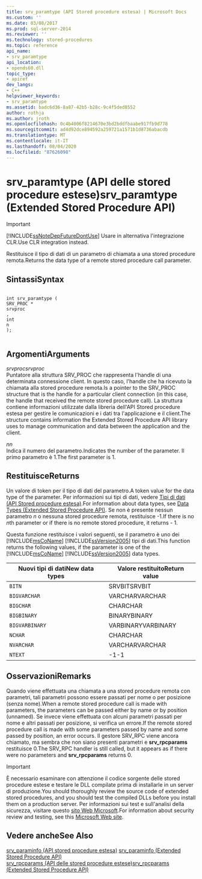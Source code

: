 ```yaml
---
title: srv_paramtype (API Stored procedure estesa) | Microsoft Docs
ms.custom: ''
ms.date: 03/08/2017
ms.prod: sql-server-2014
ms.reviewer: ''
ms.technology: stored-procedures
ms.topic: reference
api_name:
- srv_paramtype
api_location:
- opends60.dll
topic_type:
- apiref
dev_langs:
- C++
helpviewer_keywords:
- srv_paramtype
ms.assetid: badc6d36-8a87-42b5-b28c-9c4f5ded8552
author: rothja
ms.author: jroth
ms.openlocfilehash: 0c4b4006f8214670e3bd2bddfbaabe917fb9d778
ms.sourcegitcommit: ad4d92dce894592a259721a1571b1d8736abacdb
ms.translationtype: MT
ms.contentlocale: it-IT
ms.lasthandoff: 08/04/2020
ms.locfileid: "87626098"
---
```

# <a name="srv_paramtype-extended-stored-procedure-api"></a><span data-ttu-id="704cc-102">srv_paramtype (API delle stored procedure estese)</span><span class="sxs-lookup"><span data-stu-id="704cc-102">srv_paramtype (Extended Stored Procedure API)</span></span>
    
> [!IMPORTANT]  
>  [!INCLUDE[ssNoteDepFutureDontUse](../../includes/ssnotedepfuturedontuse-md.md)] <span data-ttu-id="704cc-103">Usare in alternativa l'integrazione CLR.</span><span class="sxs-lookup"><span data-stu-id="704cc-103">Use CLR integration instead.</span></span>  
  
 <span data-ttu-id="704cc-104">Restituisce il tipo di dati di un parametro di chiamata a una stored procedure remota.</span><span class="sxs-lookup"><span data-stu-id="704cc-104">Returns the data type of a remote stored procedure call parameter.</span></span>  
  
## <a name="syntax"></a><span data-ttu-id="704cc-105">Sintassi</span><span class="sxs-lookup"><span data-stu-id="704cc-105">Syntax</span></span>  
  
```  
  
int srv_paramtype (  
SRV_PROC *  
srvproc  
,  
int  
n   
);  
  
```  
  
## <a name="arguments"></a><span data-ttu-id="704cc-106">Argomenti</span><span class="sxs-lookup"><span data-stu-id="704cc-106">Arguments</span></span>  
 <span data-ttu-id="704cc-107">*srvproc*</span><span class="sxs-lookup"><span data-stu-id="704cc-107">*srvproc*</span></span>  
 <span data-ttu-id="704cc-108">Puntatore alla struttura SRV_PROC che rappresenta l'handle di una determinata connessione client. In questo caso, l'handle che ha ricevuto la chiamata alla stored procedure remota.</span><span class="sxs-lookup"><span data-stu-id="704cc-108">Is a pointer to the SRV_PROC structure that is the handle for a particular client connection (in this case, the handle that received the remote stored procedure call).</span></span> <span data-ttu-id="704cc-109">La struttura contiene informazioni utilizzate dalla libreria dell'API Stored procedure estesa per gestire le comunicazioni e i dati tra l'applicazione e il client.</span><span class="sxs-lookup"><span data-stu-id="704cc-109">The structure contains information the Extended Stored Procedure API library uses to manage communication and data between the application and the client.</span></span>  
  
 <span data-ttu-id="704cc-110">*n*</span><span class="sxs-lookup"><span data-stu-id="704cc-110">*n*</span></span>  
 <span data-ttu-id="704cc-111">Indica il numero del parametro.</span><span class="sxs-lookup"><span data-stu-id="704cc-111">Indicates the number of the parameter.</span></span> <span data-ttu-id="704cc-112">Il primo parametro è 1.</span><span class="sxs-lookup"><span data-stu-id="704cc-112">The first parameter is 1.</span></span>  
  
## <a name="returns"></a><span data-ttu-id="704cc-113">Restituisce</span><span class="sxs-lookup"><span data-stu-id="704cc-113">Returns</span></span>  
 <span data-ttu-id="704cc-114">Un valore di token per il tipo di dati del parametro.</span><span class="sxs-lookup"><span data-stu-id="704cc-114">A token value for the data type of the parameter.</span></span> <span data-ttu-id="704cc-115">Per informazioni sui tipi di dati, vedere [Tipi di dati &#40;API Stored procedure estesa&#41;](data-types-extended-stored-procedure-api.md).</span><span class="sxs-lookup"><span data-stu-id="704cc-115">For information about data types, see [Data Types &#40;Extended Stored Procedure API&#41;](data-types-extended-stored-procedure-api.md).</span></span> <span data-ttu-id="704cc-116">Se non è presente nessun parametro *n* o nessuna stored procedure remota, restituisce -1.</span><span class="sxs-lookup"><span data-stu-id="704cc-116">If there is no *n*th parameter or if there is no remote stored procedure, it returns - 1.</span></span>  
  
 <span data-ttu-id="704cc-117">Questa funzione restituisce i valori seguenti, se il parametro è uno dei [!INCLUDE[msCoName](../../includes/msconame-md.md)] [!INCLUDE[ssVersion2005](../../includes/ssversion2005-md.md)] tipi di dati.</span><span class="sxs-lookup"><span data-stu-id="704cc-117">This function returns the following values, if the parameter is one of the [!INCLUDE[msCoName](../../includes/msconame-md.md)] [!INCLUDE[ssVersion2005](../../includes/ssversion2005-md.md)] data types.</span></span>  
  
|<span data-ttu-id="704cc-118">Nuovi tipi di dati</span><span class="sxs-lookup"><span data-stu-id="704cc-118">New data types</span></span>|<span data-ttu-id="704cc-119">Valore restituito</span><span class="sxs-lookup"><span data-stu-id="704cc-119">Return value</span></span>|  
|--------------------|------------------|  
|`BITN`|<span data-ttu-id="704cc-120">SRVBIT</span><span class="sxs-lookup"><span data-stu-id="704cc-120">SRVBIT</span></span>|  
|`BIGVARCHAR`|<span data-ttu-id="704cc-121">VARCHAR</span><span class="sxs-lookup"><span data-stu-id="704cc-121">VARCHAR</span></span>|  
|`BIGCHAR`|<span data-ttu-id="704cc-122">CHAR</span><span class="sxs-lookup"><span data-stu-id="704cc-122">CHAR</span></span>|  
|`BIGBINARY`|<span data-ttu-id="704cc-123">BINARY</span><span class="sxs-lookup"><span data-stu-id="704cc-123">BINARY</span></span>|  
|`BIGVARBINARY`|<span data-ttu-id="704cc-124">VARBINARY</span><span class="sxs-lookup"><span data-stu-id="704cc-124">VARBINARY</span></span>|  
|`NCHAR`|<span data-ttu-id="704cc-125">CHAR</span><span class="sxs-lookup"><span data-stu-id="704cc-125">CHAR</span></span>|  
|`NVARCHAR`|<span data-ttu-id="704cc-126">VARCHAR</span><span class="sxs-lookup"><span data-stu-id="704cc-126">VARCHAR</span></span>|  
|`NTEXT`|<span data-ttu-id="704cc-127">-1</span><span class="sxs-lookup"><span data-stu-id="704cc-127">-1</span></span>|  
  
## <a name="remarks"></a><span data-ttu-id="704cc-128">Osservazioni</span><span class="sxs-lookup"><span data-stu-id="704cc-128">Remarks</span></span>  
 <span data-ttu-id="704cc-129">Quando viene effettuata una chiamata a una stored procedure remota con parametri, tali parametri possono essere passati per nome o per posizione (senza nome).</span><span class="sxs-lookup"><span data-stu-id="704cc-129">When a remote stored procedure call is made with parameters, the parameters can be passed either by name or by position (unnamed).</span></span> <span data-ttu-id="704cc-130">Se invece viene effettuata con alcuni parametri passati per nome e altri passati per posizione, si verifica un errore.</span><span class="sxs-lookup"><span data-stu-id="704cc-130">If the remote stored procedure call is made with some parameters passed by name and some passed by position, an error occurs.</span></span> <span data-ttu-id="704cc-131">Il gestore SRV_RPC viene ancora chiamato, ma sembra che non siano presenti parametri e **srv_rpcparams** restituisce 0.</span><span class="sxs-lookup"><span data-stu-id="704cc-131">The SRV_RPC handler is still called, but it appears as if there were no parameters and **srv_rpcparams** returns 0.</span></span>  
  
> [!IMPORTANT]  
>  <span data-ttu-id="704cc-132">È necessario esaminare con attenzione il codice sorgente delle stored procedure estese e testare le DLL compilate prima di installarle in un server di produzione.</span><span class="sxs-lookup"><span data-stu-id="704cc-132">You should thoroughly review the source code of extended stored procedures, and you should test the compiled DLLs before you install them on a production server.</span></span> <span data-ttu-id="704cc-133">Per informazioni sui test e sull'analisi della sicurezza, visitare questo [sito Web Microsoft](https://go.microsoft.com/fwlink/?LinkID=54761&amp;clcid=0x409https://msdn.microsoft.com/security/).</span><span class="sxs-lookup"><span data-stu-id="704cc-133">For information about security review and testing, see this [Microsoft Web site](https://go.microsoft.com/fwlink/?LinkID=54761&amp;clcid=0x409https://msdn.microsoft.com/security/).</span></span>  
  
## <a name="see-also"></a><span data-ttu-id="704cc-134">Vedere anche</span><span class="sxs-lookup"><span data-stu-id="704cc-134">See Also</span></span>  
 <span data-ttu-id="704cc-135">[srv_paraminfo &#40;API stored procedure estesa&#41;](srv-paraminfo-extended-stored-procedure-api.md) </span><span class="sxs-lookup"><span data-stu-id="704cc-135">[srv_paraminfo &#40;Extended Stored Procedure API&#41;](srv-paraminfo-extended-stored-procedure-api.md) </span></span>  
 [<span data-ttu-id="704cc-136">srv_rpcparams &#40;API delle stored procedure estese&#41;</span><span class="sxs-lookup"><span data-stu-id="704cc-136">srv_rpcparams &#40;Extended Stored Procedure API&#41;</span></span>](srv-rpcparams-extended-stored-procedure-api.md)  
  
  
